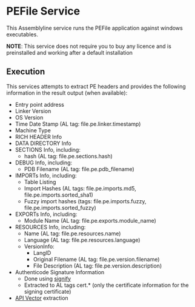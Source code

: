 # PEFile Service

This Assemblyline service runs the PEFile application against windows executables.

**NOTE**: This service does not require you to buy any licence and is preinstalled and working after a default installation

## Execution

This services attempts to extract PE headers and provides the following information in the result output (when available):

- Entry point address
- Linker Version
- OS Version
- Time Date Stamp (AL tag: file.pe.linker.timestamp)
- Machine Type
- RICH HEADER Info
- DATA DIRECTORY Info
- SECTIONS Info, including:
    - hash (AL tag: file.pe.sections.hash)
- DEBUG Info, including:
    - PDB Filename (AL tag: file.pe.pdb_filename)
- IMPORTs Info, including:
    - Table Listing
    - Import Hashes (AL tags: file.pe.imports.md5, file.pe.imports.sorted_sha1)
    - Fuzzy import hashes (tags: file.pe.imports.fuzzy, file.pe.imports.sorted_fuzzy)
- EXPORTs Info, including:
    - Module Name (AL tag: file.pe.exports.module_name)
- RESOURCES Info, including:
    - Name (AL tag: file.pe.resources.name)
    - Language (AL tag: file.pe.resources.language)
    - VersionInfo:
        - LangID
        - Original Filename (AL tag: file.pe.version.filename)
        - File Description (AL tag: file.pe.version.description)
- Authenticode Signature Information
    - Done using [signify](https://signify.readthedocs.io/en/latest/)
    - Extracted to AL tags cert.* (only the certificate information for the signing certificate)
- [API Vector](http://byte-atlas.blogspot.com/2018/04/apivectors.html) extraction

